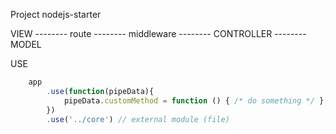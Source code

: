 Project nodejs-starter



VIEW -------- route -------- middleware -------- CONTROLLER -------- MODEL


USE

```js
    app
        .use(function(pipeData){
            pipeData.customMethod = function () { /* do something */ };
        })
        .use('../core') // external module (file)
```